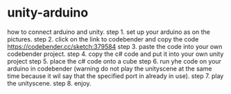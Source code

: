 # unity-arduino
how to connect arduino and unity.
step 1. set up your arduino as on the pictures.
step 2. click on the link to codebender and copy the code https://codebender.cc/sketch:379584
step 3. paste the code into your own codebender project.
step 4. copy the c# code and put it into your own unity project
step 5. place the c# code onto a cube 
step 6. run yhe code on your arduino in codebender (warning do not play the unityscene at the same time because it wil say that the specified port in already in use).
step 7. play the unityscene.
step 8. enjoy.
